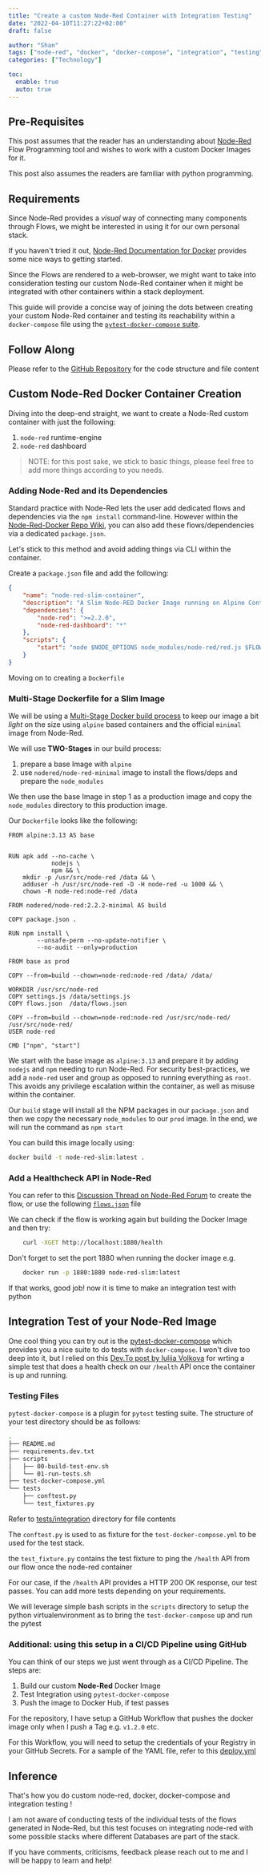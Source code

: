 ```yaml
---
title: "Create a custom Node-Red Container with Integration Testing"
date: "2022-04-10T11:27:22+02:00"
draft: false

author: "Shan"
tags: ["node-red", "docker", "docker-compose", "integration", "testing"]
categories: ["Technology"]

toc:
  enable: true
  auto: true
---
```

<!--more-->
## Pre-Requisites
This post assumes that the reader has an understanding about [Node-Red][1] Flow
Programming tool and wishes to work with a custom Docker Images for it.

This post also assumes the readers are familiar with python programming.

## Requirements

Since Node-Red provides a _visual_ way of connecting many components through Flows,
we might be interested in using it for our own personal stack.

If you haven't tried it out, [Node-Red Documentation for Docker][2] provides some nice
ways to getting started.

Since the Flows are rendered to a web-browser, we might want to take into consideration 
testing our custom Node-Red container when it might be integrated with other containers 
within a stack deployment.

This guide will provide a concise way of joining the dots between creating your custom
Node-Red container and testing its reachability within a `docker-compose` file using 
the [`pytest-docker-compose` suite][3].

## Follow Along

Please refer to the [GitHub Repository](https://github.com/shantanoo-desai/node-red-slim) for
the code structure and file content


## Custom Node-Red Docker Container Creation

Diving into the deep-end straight, we want to create a Node-Red custom container with 
just the following:

1. `node-red` runtime-engine
2. `node-red` dashboard

> NOTE: for this post sake, we stick to basic things, please feel free to add more things 
>       according to you needs.

### Adding Node-Red and its Dependencies

Standard practice with Node-Red lets the user add dedicated flows and dependencies via the 
`npm install` command-line. However within the [Node-Red-Docker Repo Wiki][4], you can also
add these flows/dependencies via a dedicated `package.json`.

Let's stick to this method and avoid adding things via CLI within the container.

Create a `package.json` file and add the following:

```json
{
    "name": "node-red-slim-container",
    "description": "A Slim Node-RED Docker Image running on Alpine Container",
    "dependencies": {
        "node-red": ">=2.2.0",
        "node-red-dashboard": "*"
    },
    "scripts": {
        "start": "node $NODE_OPTIONS node_modules/node-red/red.js $FLOWS --userDir=/data"
    }
}
```
Moving on to creating a `Dockerfile`

### Multi-Stage Dockerfile for a Slim Image

We will be using a [Multi-Stage Docker build process][5] to keep our image a bit _light_ on the 
size using `alpine` based containers and the official `minimal` image from Node-Red.

We will use __TWO-Stages__ in our build process:

1. prepare a base Image with `alpine`
2. use `nodered/node-red-minimal` image to install the flows/deps and prepare the `node_modules`

We then use the base Image in step 1 as a production image and copy the `node_modules` directory 
to this production image.

Our `Dockerfile` looks like the following:

```docker
FROM alpine:3.13 AS base


RUN apk add --no-cache \
            nodejs \
            npm && \
    mkdir -p /usr/src/node-red /data && \
    adduser -h /usr/src/node-red -D -H node-red -u 1000 && \
    chown -R node-red:node-red /data 

FROM nodered/node-red:2.2.2-minimal AS build

COPY package.json .

RUN npm install \
        --unsafe-perm --no-update-notifier \ 
        --no-audit --only=production

FROM base as prod

COPY --from=build --chown=node-red:node-red /data/ /data/

WORKDIR /usr/src/node-red
COPY settings.js /data/settings.js
COPY flows.json  /data/flows.json

COPY --from=build --chown=node-red:node-red /usr/src/node-red/  /usr/src/node-red/
USER node-red

CMD ["npm", "start"]
```

We start with the base image as `alpine:3.13` and prepare it by adding `nodejs` and `npm`
needing to run Node-Red. For security best-practices, we add a `node-red` user and group as
opposed to running everything as `root`. This avoids any privilege escalation within the container,
as well as misuse within the container.

Our `build` stage will install all the NPM packages in our `package.json` and then we copy the
necessary `node_modules` to our `prod` image. In the end, we will run the command as `npm start`

You can build this image locally using:

```bash
docker build -t node-red-slim:latest .
```
### Add a Healthcheck API in Node-Red

You can refer to this [Discussion Thread on Node-Red Forum][6] to create the flow, or use the following
[`flows.json`][7] file

We can check if the flow is working again but building the Docker Image and then try:

```bash
    curl -XGET http://localhost:1880/health
```
Don't forget to set the port 1880 when running the docker image e.g.

```bash
    docker run -p 1880:1880 node-red-slim:latest
```
If that works, good job! now it is time to make an integration test with python

## Integration Test of your Node-Red Image

One cool thing you can try out is the [pytest-docker-compose][3] which provides you a nice suite 
to do tests with `docker-compose`. I won't dive too deep into it, but I relied on this
[Dev.To post by Iuliia Volkova][8] for wrting a simple test that does a health check on our
`/health` API once the container is up and running.

### Testing Files

`pytest-docker-compose` is a plugin for `pytest` testing suite. The structure of your test directory
should be as follows:

```bash
.
├── README.md
├── requirements.dev.txt
├── scripts
│   ├── 00-build-test-env.sh
│   └── 01-run-tests.sh
├── test-docker-compose.yml
└── tests
    ├── conftest.py
    └── test_fixtures.py
```
Refer to [tests/integration][9] directory for file contents

The `conftest.py` is used to as fixture for the `test-docker-compose.yml` to be used for the test stack.

the `test_fixture.py` contains the test fixture to ping the `/health` API from our flow once the 
node-red container

For our case, if the `/health` API provides a HTTP 200 OK response, our test passes. You can add more 
tests depending on your requirements.

We will leverage simple bash scripts in the `scripts` directory to setup the python 
virtualenvironment as to bring the `test-docker-compose` up and run the pytest

### Additional: using this setup in a CI/CD Pipeline using GitHub

You can think of our steps we just went through as a CI/CD Pipeline. The steps are:

1. Build our custom __Node-Red__ Docker Image
2. Test Integration using `pytest-docker-compose`
3. Push the image to Docker Hub, if test passes

For the repository, I have setup a GitHub Workflow that pushes the docker image only 
when I push a Tag e.g. `v1.2.0` etc.

For this Workflow, you will need to setup the credentials of your Registry in your GitHub Secrets. 
For a sample of the YAML file, refer to this [deploy.yml][10]

## Inference

That's how you do custom node-red, docker, docker-compose and integration testing !

I am not aware of conducting tests of the individual tests of the flows generated in Node-Red, but this 
test focuses on integrating node-red with some possible stacks where different Databases are part of the
stack.

If you have comments, criticisms, feedback please reach out to me and I will be happy to learn and help!

[1]: https://nodered.org/
[2]: https://nodered.org/docs/getting-started/docker
[3]: https://pypi.org/project/pytest-docker-compose/
[4]: https://github.com/node-red/node-red-docker/wiki/Quick-Custom-Image
[5]: https://docs.docker.com/develop/develop-images/multistage-build/
[6]: https://discourse.nodered.org/t/is-there-an-http-api-where-i-can-ask-for-pings-for-integration-tests/59707
[7]: https://github.com/shantanoo-desai/node-red-slim/blob/main/flows.json
[8]: https://dev.to/xnuinside/integration-tests-for-bunch-of-services-with-pytest-docker-compose-j5i
[9]: https://github.com/shantanoo-desai/node-red-slim/tree/main/tests/integration
[10]: https://github.com/shantanoo-desai/node-red-slim/blob/main/.github/workflows/deploy.yml
